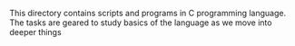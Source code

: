 This directory contains scripts and programs in C programming language. The tasks are geared to study basics of the language as we move into deeper things
